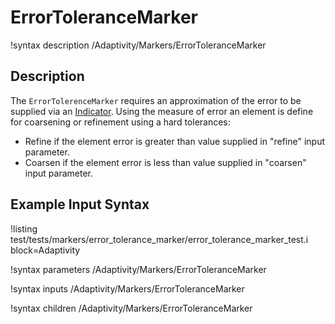 
# ErrorToleranceMarker
!syntax description /Adaptivity/Markers/ErrorToleranceMarker

## Description
The `ErrorTolerenceMarker` requires an approximation of
the error to be supplied via an
[Indicator](/Indicators/index.md). Using the measure of error an
element is define for coarsening or refinement using a hard tolerances:

* Refine if the element error is greater than value supplied in "refine" input parameter.
* Coarsen if the element error is less than value supplied in "coarsen" input parameter.

## Example Input Syntax
!listing test/tests/markers/error_tolerance_marker/error_tolerance_marker_test.i block=Adaptivity

!syntax parameters /Adaptivity/Markers/ErrorToleranceMarker

!syntax inputs /Adaptivity/Markers/ErrorToleranceMarker

!syntax children /Adaptivity/Markers/ErrorToleranceMarker
